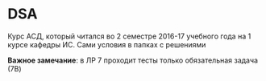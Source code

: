 # DSA
Курс АСД, который читался во 2 семестре 2016-17 учебного года на 1 курсе кафедры ИС. Сами условия в папках с решениями

**Важное замечание**: в ЛР 7 проходит тесты только обязательная задача (7B)
